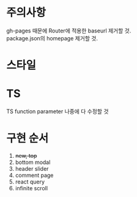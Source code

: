 # 주의사항

gh-pages 때문에 Router에 적용한 baseurl 제거할 것.  
package.json의 homepage 제거할 것.

# 스타일

# TS

TS function parameter 나중에 다 수정할 것

# 구현 순서

1. ~~new, top~~
2. bottom modal
3. header slider
4. comment page
5. react query
6. infinite scroll
